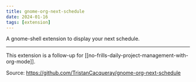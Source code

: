 ```yaml
---
title: gnome-org-next-schedule
date: 2024-01-16
tags: [extension]
---
```


A gnome-shell extension to display your next schedule.

---

This extension is a follow-up for [[no-frills-daily-project-management-with-org-mode]].

Source: https://github.com/TristanCacqueray/gnome-org-next-schedule
